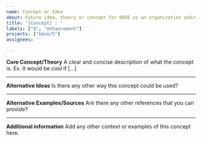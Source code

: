 ```yaml
---
name: Concept or Idea
about: Future idea, theory or concept for KBVE as an organization and/or the main website.
title: '[Concept] : '
labels: ["0", "enhancement"]
projects: ["kbve/5"]
assignees: ''

---
```


**Core Concept/Theory**
A clear and concise description of what the concept is. Ex. It would be cool if [...]

* * *

**Alternative Ideas**
Is there any other way this concept could be used?

* * *

**Alternative Examples/Sources**
Are there any other references that you can provide?

* * *

**Additional information**
Add any other context or examples of this concept here.